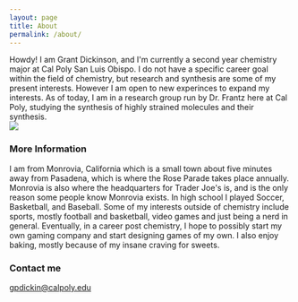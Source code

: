 ```yaml
---
layout: page
title: About
permalink: /about/
---
```


Howdy! I am Grant Dickinson, and I'm currently a second year chemistry major at Cal Poly San Luis Obispo. I do not have a specific career goal within the field of chemistry, but research and synthesis are some of my present interests. However I am open to new experinces to expand my interests. As of today, I am in a research group run by Dr. Frantz here at Cal Poly, studying the synthesis of highly strained molecules and their synthesis.  
![]({{site.baseurl}}/images/IMG-2243.png)

### More Information

I am from Monrovia, California which is a small town about five minutes away from Pasadena, which is where the Rose Parade takes place annually. Monrovia is also where the headquarters for Trader Joe's is, and is the only reason some people know Monrovia exists. In high school I played Soccer, Basketball, and Baseball. Some of my interests outside of chemistry include sports, mostly football and basketball, video games and just being a nerd in general. Eventually, in a career post chemistry, I hope to possibly start my own gaming company and start designing games of my own. I also enjoy baking, mostly because of my insane craving for sweets. 

### Contact me

[gpdickin@calpoly.edu](gpdickin@calpoly.edu)
